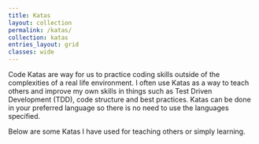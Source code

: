 ```yaml
---
title: Katas
layout: collection
permalink: /katas/
collection: katas
entries_layout: grid
classes: wide
---
```


Code Katas are way for us to practice coding skills outside of the complexities of a real life environment. I often use Katas as a way to teach others and improve my own skills in things such as Test Driven Development (TDD), code structure and best practices. Katas can be done in your preferred language so there is no need to use the languages specified.

Below are some Katas I have used for teaching others or simply learning.

